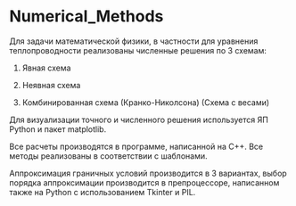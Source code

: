 # Numerical_Methods
Для задачи математической физики, в частности для уравнения теплопроводности реализованы численные решения по 3 схемам:

1. Явная схема

2. Неявная схема

3. Комбинированная схема (Кранко-Николсона) (Схема с весами)

Для визуализации точного и численного решения используется ЯП Python и пакет matplotlib.

Все расчеты производятся в программе, написанной на С++. Все методы реализованы в соответствии с шаблонами.

Аппроксимация граничных условий производится в 3 вариантах, выбор порядка аппроксимации производится в препроцессоре, написанном также на Python с использованием Tkinter и PIL.
